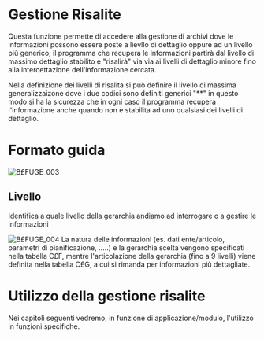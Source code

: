 # Gestione Risalite
Questa funzione permette di accedere alla gestione di archivi dove le informazioni possono essere poste a lievllo di dettaglio oppure ad un livello più generico, il programma che recupera le informazioni partirà dal livello di massimo dettaglio stabilito e "risalirà" via via ai livelli di dettaglio minore fino alla intercettazione dell'informazione cercata.

Nella definizione dei livelli di risalita si può definire il livello di massima generalizzaizone dove i due codici sono definiti generici "**" in questo modo si ha la sicurezza che in ogni caso il programma recupera l'informazione anche quando non è stabilita ad uno qualsiasi dei livelli di dettaglio.

# Formato guida

![B£FUGE_003](http://localhost:3000/immagini/MBDOC_OGG-P_B£GRI2/BXFUGE_003.png)
## Livello
Identifica a quale livello della gerarchia andiamo ad interrogare o a gestire le informazioni

![B£FUGE_004](http://localhost:3000/immagini/MBDOC_OGG-P_B£GRI2/BXFUGE_004.png)
La natura delle informazioni (es. dati ente/articolo, parametri di pianificazione, .....) e la gerarchia scelta vengono specificati nella tabella C£F, mentre l'articolazione della gerarchia (fino a 9 livelli) viene definita nella tabella C£G, a cui si rimanda per informazioni più dettagliate.

# Utilizzo della gestione risalite
Nei capitoli seguenti vedremo, in funzione di applicazione/modulo, l'utilizzo in funzioni specifiche.
